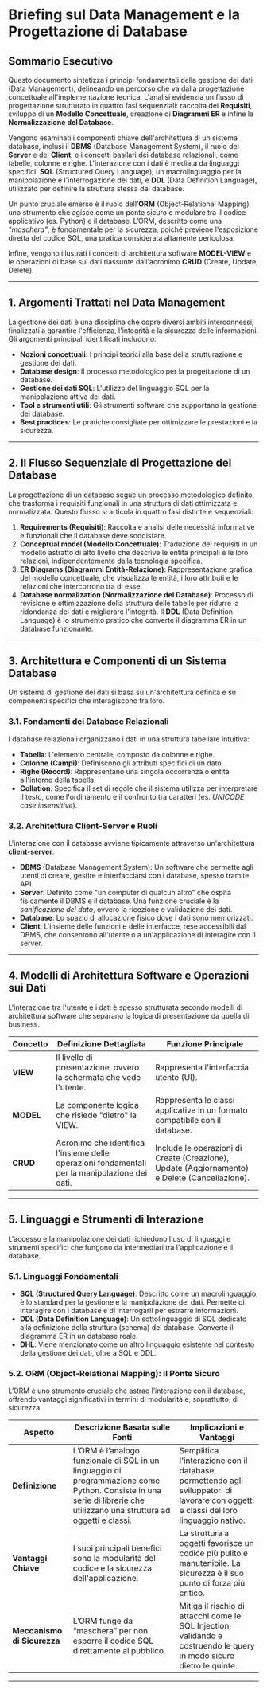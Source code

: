 # Briefing sul Data Management e la Progettazione di Database

## Sommario Esecutivo

Questo documento sintetizza i principi fondamentali della gestione dei dati (Data Management), delineando un percorso che va dalla progettazione concettuale all'implementazione tecnica. L'analisi evidenzia un flusso di progettazione strutturato in quattro fasi sequenziali: raccolta dei **Requisiti**, sviluppo di un **Modello Concettuale**, creazione di **Diagrammi ER** e infine la **Normalizzazione del Database**.

Vengono esaminati i componenti chiave dell'architettura di un sistema database, inclusi il **DBMS** (Database Management System), il ruolo del **Server** e del **Client**, e i concetti basilari dei database relazionali, come tabelle, colonne e righe. L'interazione con i dati è mediata da linguaggi specifici: **SQL** (Structured Query Language), un macrolinguaggio per la manipolazione e l'interrogazione dei dati, e **DDL** (Data Definition Language), utilizzato per definire la struttura stessa del database.

Un punto cruciale emerso è il ruolo dell’**ORM** (Object-Relational Mapping), uno strumento che agisce come un ponte sicuro e modulare tra il codice applicativo (es. Python) e il database. L’ORM, descritto come una *"maschera"*, è fondamentale per la sicurezza, poiché previene l'esposizione diretta del codice SQL, una pratica considerata altamente pericolosa.

Infine, vengono illustrati i concetti di architettura software **MODEL-VIEW** e le operazioni di base sui dati riassunte dall'acronimo **CRUD** (Create, Update, Delete).

---

## 1. Argomenti Trattati nel Data Management

La gestione dei dati è una disciplina che copre diversi ambiti interconnessi, finalizzati a garantire l'efficienza, l'integrità e la sicurezza delle informazioni. Gli argomenti principali identificati includono:

- **Nozioni concettuali**: I principi teorici alla base della strutturazione e gestione dei dati.
- **Database design**: Il processo metodologico per la progettazione di un database.
- **Gestione dei dati SQL**: L'utilizzo del linguaggio SQL per la manipolazione attiva dei dati.
- **Tool e strumenti utili**: Gli strumenti software che supportano la gestione dei database.
- **Best practices**: Le pratiche consigliate per ottimizzare le prestazioni e la sicurezza.

---

## 2. Il Flusso Sequenziale di Progettazione del Database

La progettazione di un database segue un processo metodologico definito, che trasforma i requisiti funzionali in una struttura di dati ottimizzata e normalizzata. Questo flusso si articola in quattro fasi distinte e sequenziali:

1. **Requirements (Requisiti)**: Raccolta e analisi delle necessità informative e funzionali che il database deve soddisfare.
2. **Conceptual model (Modello Concettuale)**: Traduzione dei requisiti in un modello astratto di alto livello che descrive le entità principali e le loro relazioni, indipendentemente dalla tecnologia specifica.
3. **ER Diagrams (Diagrammi Entità-Relazione)**: Rappresentazione grafica del modello concettuale, che visualizza le entità, i loro attributi e le relazioni che intercorrono tra di esse.
4. **Database normalization (Normalizzazione del Database)**: Processo di revisione e ottimizzazione della struttura delle tabelle per ridurre la ridondanza dei dati e migliorare l'integrità. Il **DDL** (Data Definition Language) è lo strumento pratico che converte il diagramma ER in un database funzionante.

---

## 3. Architettura e Componenti di un Sistema Database

Un sistema di gestione dei dati si basa su un'architettura definita e su componenti specifici che interagiscono tra loro.

### 3.1. Fondamenti dei Database Relazionali

I database relazionali organizzano i dati in una struttura tabellare intuitiva:

- **Tabella**: L'elemento centrale, composto da colonne e righe.
- **Colonne (Campi)**: Definiscono gli attributi specifici di un dato.
- **Righe (Record)**: Rappresentano una singola occorrenza o entità all'interno della tabella.
- **Collation**: Specifica il set di regole che il sistema utilizza per interpretare il testo, come l'ordinamento e il confronto tra caratteri (es. *UNICODE case insensitive*).

### 3.2. Architettura Client-Server e Ruoli

L'interazione con il database avviene tipicamente attraverso un'architettura **client-server**:

- **DBMS** (Database Management System): Un software che permette agli utenti di creare, gestire e interfacciarsi con i database, spesso tramite API.
- **Server**: Definito come "un computer di qualcun altro" che ospita fisicamente il DBMS e il database. Una funzione cruciale è la *sanificazione del dato*, ovvero la ricezione e validazione dei dati.
- **Database**: Lo spazio di allocazione fisico dove i dati sono memorizzati.
- **Client**: L'insieme delle funzioni e delle interfacce, rese accessibili dal DBMS, che consentono all'utente o a un'applicazione di interagire con il server.

---

## 4. Modelli di Architettura Software e Operazioni sui Dati

L'interazione tra l'utente e i dati è spesso strutturata secondo modelli di architettura software che separano la logica di presentazione da quella di business.

| Concetto | Definizione Dettagliata | Funzione Principale |
|----------|--------------------------|----------------------|
| **VIEW** | Il livello di presentazione, ovvero la schermata che vede l'utente. | Rappresenta l'interfaccia utente (UI). |
| **MODEL** | La componente logica che risiede "dietro" la VIEW. | Rappresenta le classi applicative in un formato compatibile con il database. |
| **CRUD** | Acronimo che identifica l'insieme delle operazioni fondamentali per la manipolazione dei dati. | Include le operazioni di Create (Creazione), Update (Aggiornamento) e Delete (Cancellazione). |

---

## 5. Linguaggi e Strumenti di Interazione

L'accesso e la manipolazione dei dati richiedono l'uso di linguaggi e strumenti specifici che fungono da intermediari tra l'applicazione e il database.

### 5.1. Linguaggi Fondamentali

- **SQL (Structured Query Language)**: Descritto come un macrolinguaggio, è lo standard per la gestione e la manipolazione dei dati. Permette di interagire con i database e di interrogarli per estrarre informazioni.
- **DDL (Data Definition Language)**: Un sottolinguaggio di SQL dedicato alla definizione della struttura (schema) del database. Converte il diagramma ER in un database reale.
- **DHL**: Viene menzionato come un altro linguaggio esistente nel contesto della gestione dei dati, oltre a SQL e DDL.

### 5.2. ORM (Object-Relational Mapping): Il Ponte Sicuro

L’ORM è uno strumento cruciale che astrae l’interazione con il database, offrendo vantaggi significativi in termini di modularità e, soprattutto, di sicurezza.

| Aspetto | Descrizione Basata sulle Fonti | Implicazioni e Vantaggi |
|--------|---------------------------------|--------------------------|
| **Definizione** | L’ORM è l’analogo funzionale di SQL in un linguaggio di programmazione come Python. Consiste in una serie di librerie che utilizzano una struttura ad oggetti e classi. | Semplifica l'interazione con il database, permettendo agli sviluppatori di lavorare con oggetti e classi del loro linguaggio nativo. |
| **Vantaggi Chiave** | I suoi principali benefici sono la modularità del codice e la sicurezza dell'applicazione. | La struttura a oggetti favorisce un codice più pulito e manutenibile. La sicurezza è il suo punto di forza più critico. |
| **Meccanismo di Sicurezza** | L’ORM funge da “maschera” per non esporre il codice SQL direttamente al pubblico. | Mitiga il rischio di attacchi come le SQL Injection, validando e costruendo le query in modo sicuro dietro le quinte. |

---
